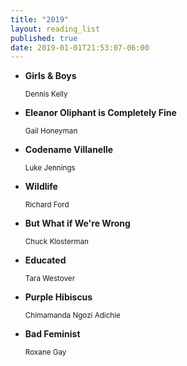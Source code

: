 ```yaml
---
title: "2019"
layout: reading_list
published: true
date: 2019-01-01T21:53:07-06:00
---
```


- **Girls & Boys**
  <div><small>Dennis Kelly</small></div>

- **Eleanor Oliphant is Completely Fine**
  <div><small>Gail Honeyman</small></div>

- **Codename Villanelle**
  <div><small>Luke Jennings</small></div>

- **Wildlife**
  <div><small>Richard Ford</small></div>

- **But What if We're Wrong**
  <div><small>Chuck Klosterman</small></div>

- **Educated**
  <div><small>Tara Westover</small></div>

- **Purple Hibiscus**
  <div><small>Chimamanda Ngozi Adichie</small></div>

- **Bad Feminist**
  <div><small>Roxane Gay</small></div>
